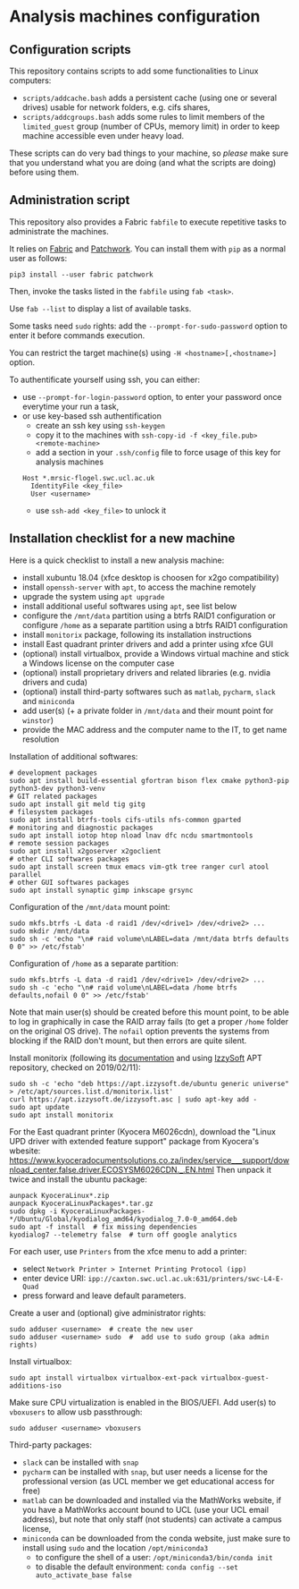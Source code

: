 # Analysis machines configuration

## Configuration scripts

This repository contains scripts to add some functionalities to Linux
computers:

- `scripts/addcache.bash` adds a persistent cache (using one or several drives)
  usable for network folders, e.g. cifs shares,
- `scripts/addcgroups.bash` adds some rules to limit members of the
  `limited_guest` group (number of CPUs, memory limit) in order to keep machine
  accessible even under heavy load.

These scripts can do very bad things to your machine, so *please* make sure
that you understand what you are doing (and what the scripts are doing) before
using them.


## Administration script

This repository also provides a Fabric `fabfile` to execute repetitive tasks to
administrate the machines.

It relies on [Fabric](http://www.fabfile.org/) and [Patchwork](https://fabric-patchwork.readthedocs.io/en/latest/).
You can install them with `pip` as a normal user as follows:
```
pip3 install --user fabric patchwork
```

Then, invoke the tasks listed in the `fabfile` using `fab <task>`.

Use `fab --list` to display a list of available tasks.

Some tasks need `sudo` rights: add the `--prompt-for-sudo-password` option to
enter it before commands execution.

You can restrict the target machine(s) using `-H <hostname>[,<hostname>]`
option.

To authentificate yourself using ssh, you can either:

- use `--prompt-for-login-password` option, to enter your password once
  everytime your run a task,
- or use key-based ssh authentification
    - create an ssh key using `ssh-keygen`
    - copy it to the machines with `ssh-copy-id -f <key_file.pub> <remote-machine>`
    - add a section in your `.ssh/config` file to force usage of this key for
      analysis machines
    ```
    Host *.mrsic-flogel.swc.ucl.ac.uk
      IdentityFile <key_file>
      User <username>
    ```
    - use `ssh-add <key_file>` to unlock it


## Installation checklist for a new machine

Here is a quick checklist to install a new analysis machine:

- install xubuntu 18.04 (xfce desktop is choosen for x2go compatibility)
- install `openssh-server` with `apt`, to access the machine remotely
- upgrade the system using `apt upgrade`
- install additional useful softwares using `apt`, see list below
- configure the `/mnt/data` partition using a btrfs RAID1 configuration
  or configure `/home` as a separate partition using a btrfs RAID1 configuration
- install `monitorix` package, following its installation instructions
- install East quadrant printer drivers and add a printer using xfce GUI
- (optional) install virtualbox, provide a Windows virtual machine and stick a
  Windows license on the computer case
- (optional) install proprietary drivers and related libraries (e.g. nvidia
  drivers and cuda)
- (optional) install third-party softwares such as `matlab`, `pycharm`, `slack`
  and `miniconda`
- add user(s) (+ a private folder in `/mnt/data` and their mount point for
  `winstor`)
- provide the MAC address and the computer name to the IT, to get name
  resolution

Installation of additional softwares:
```
# development packages
sudo apt install build-essential gfortran bison flex cmake python3-pip python3-dev python3-venv
# GIT related packages
sudo apt install git meld tig gitg
# filesystem packages
sudo apt install btrfs-tools cifs-utils nfs-common gparted
# monitoring and diagnostic packages
sudo apt install iotop htop nload lnav dfc ncdu smartmontools
# remote session packages
sudo apt install x2goserver x2goclient
# other CLI softwares packages
sudo apt install screen tmux emacs vim-gtk tree ranger curl atool parallel
# other GUI softwares packages
sudo apt install synaptic gimp inkscape grsync
```

Configuration of the `/mnt/data` mount point:
```
sudo mkfs.btrfs -L data -d raid1 /dev/<drive1> /dev/<drive2> ...
sudo mkdir /mnt/data
sudo sh -c 'echo "\n# raid volume\nLABEL=data /mnt/data btrfs defaults 0 0" >> /etc/fstab'
```

Configuration of `/home` as a separate partition:
```
sudo mkfs.btrfs -L data -d raid1 /dev/<drive1> /dev/<drive2> ...
sudo sh -c 'echo "\n# raid volume\nLABEL=data /home btrfs defaults,nofail 0 0" >> /etc/fstab'
```
Note that main user(s) should be created before this mount point, to be able to
log in graphically in case the RAID array fails (to get a proper `/home` folder
on the original OS drive). The `nofail` option prevents the systems from
blocking if the RAID don't mount, but then errors are quite silent.

Install monitorix (following its [documentation](https://www.monitorix.org/doc-debian.html)
and using [IzzySoft](https://apt.izzysoft.de/ubuntu/dists/generic/) APT
repository, checked on 2019/02/11):
```
sudo sh -c 'echo "deb https://apt.izzysoft.de/ubuntu generic universe" > /etc/apt/sources.list.d/monitorix.list'
curl https://apt.izzysoft.de/izzysoft.asc | sudo apt-key add -
sudo apt update
sudo apt install monitorix
```

For the East quadrant printer (Kyocera M6026cdn), download the "Linux UPD driver
with extended feature support" package from Kyocera's wbesite:
https://www.kyoceradocumentsolutions.co.za/index/service___support/download_center.false.driver.ECOSYSM6026CDN._.EN.html
Then unpack it twice and install the ubuntu package:
```
aunpack KyoceraLinux*.zip
aunpack KyoceraLinuxPackages*.tar.gz
sudo dpkg -i KyoceraLinuxPackages-*/Ubuntu/Global/kyodialog_amd64/kyodialog_7.0-0_amd64.deb
sudo apt -f install  # fix missing dependencies
kyodialog7 --telemetry false  # turn off google analytics
```
For each user, use `Printers` from the xfce menu to add a printer:

- select `Network Printer > Internet Printing Protocol (ipp)`
- enter device URI: `ipp://caxton.swc.ucl.ac.uk:631/printers/swc-L4-E-Quad`
- press forward and leave default parameters.

Create a user and (optional) give administrator rights:
```
sudo adduser <username>  # create the new user
sudo adduser <username> sudo  #  add use to sudo group (aka admin rights)
```

Install virtualbox:
```
sudo apt install virtualbox virtualbox-ext-pack virtualbox-guest-additions-iso
```
Make sure CPU virtualization is enabled in the BIOS/UEFI.
Add user(s) to `vboxusers` to allow usb passthrough:
```
sudo adduser <username> vboxusers
```

Third-party packages:

- `slack` can be installed with `snap`
- `pycharm` can be installed with `snap`, but user needs a license for the
  professional version (as UCL member we get educational access for free)
- `matlab` can be downloaded and installed via the MathWorks website, if you
  have a MathWorks account bound to UCL (use your UCL email address), but note
  that only staff (not students) can activate a campus license,
- `miniconda` can be downloaded from the conda website, just make sure to
  install using `sudo` and the location `/opt/miniconda3`
  + to configure the shell of a user: `/opt/miniconda3/bin/conda init`
  + to disable the default environment: `conda config --set auto_activate_base false`
